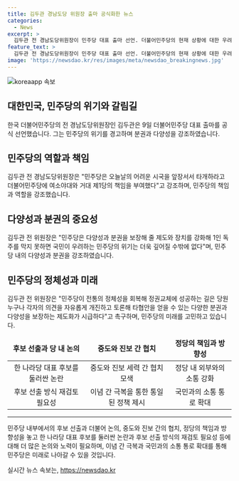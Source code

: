 ```yaml
---
title: 김두관 경남도당 위원장 출마 공식화한 뉴스
categories:
  - News
excerpt: >
  김두관 전 경남도당위원장이 민주당 대표 출마 선언. 더불어민주당의 현재 상황에 대한 우려 표명. 다양성과 분권을 보장하는 제도화 필요성 강조. 정권교체와 민주당의 미래를 위한 경고 발언. 민주당의 위기를 극복하기 위한 중요한 전당대회 강조. 
feature_text: >
  김두관 전 경남도당위원장이 민주당 대표 출마 선언. 더불어민주당의 현재 상황에 대한 우려 표명. 다양성과 분권을 보장하는 제도화 필요성 강조. 정권교체와 민주당의 미래를 위한 경고 발언. 민주당의 위기를 극복하기 위한 중요한 전당대회 강조. 
image: 'https://newsdao.kr/res/images/meta/newsdao_breakingnews.jpg'
---
```


<p><img src="https://newsdao.kr/res/images/meta/newsdao_breakingnews.jpg" alt="koreaapp 속보" /></p>

<h2 data-ke-size="size26">대한민국, 민주당의 위기와 갈림길</h2>

<p data-ke-size="size16">한국 더불어민주당의 전 경남도당위원장인 김두관은 9일 더불어민주당 대표 출마를 공식 선언했습니다. 그는 민주당의 위기를 경고하며 분권과 다양성을 강조하였습니다.</p>

<h2 data-ke-size="size26">민주당의 역할과 책임</h2>

<p data-ke-size="size16">김두관 전 경남도당위원장은 "민주당은 오늘날의 어려운 시국을 앞장서서 타개하라고 더불어민주당에 여소야대와 거대 제1당의 책임을 부여했다"고 강조하며, 민주당의 책임과 역할을 강조했습니다.</p>

<h2 data-ke-size="size26">다양성과 분권의 중요성</h2>

<p data-ke-size="size16">김두관 전 위원장은 "민주당은 다양성과 분권을 보장해 줄 제도와 장치를 강화해 1인 독주를 막지 못하면 국민이 우려하는 민주당의 위기는 더욱 깊어질 수밖에 없다"며, 민주당 내의 다양성과 분권을 강조하였습니다.</p>

<h2 data-ke-size="size26">민주당의 정체성과 미래</h2>

<p data-ke-size="size16">김두관 전 위원장은 "민주당이 전통의 정체성을 회복해 정권교체에 성공하는 길은 당원 누구나 각자의 의견을 자유롭게 개진하고 토론해 타협안을 얻을 수 있는 다양한 분권과 다양성을 보장하는 제도화가 시급하다"고 촉구하며, 민주당의 미래를 고민하고 있습니다.</p>

<table>
<thead>
<tr>
<td style="text-align: center; height: 17px;"><b>후보 선출과 당 내 논의</b></td>
<td style="text-align: center; height: 17px;"><b>중도와 진보 간 협치</b></td>
<td style="text-align: center; height: 17px;"><b>정당의 책임과 방향성</b></td>
</tr>
</thead>
<tbody>
<tr>
<td style="text-align: center; height: 17px;">한 나라당 대표 후보를 둘러싼 논란</td>
<td style="text-align: center; height: 17px;">중도와 진보 세력 간 협치 모색</td>
<td style="text-align: center; height: 17px;">정당 내 외부와의 소통 강화</td>
</tr>
<tr>
<td style="text-align: center; height: 17px;">후보 선출 방식 재검토 필요성</td>
<td style="text-align: center; height: 17px;">이념 간 극복을 통한 통일된 정책 제시</td>
<td style="text-align: center; height: 17px;">국민과의 소통 통로 확대</td>
</tr>
</tbody>
</table>

<hr>

<p data-ke-size="size16">민주당 내부에서의 후보 선출과 더불어 논의, 중도와 진보 간의 협치, 정당의 책임과 방향성을 놓고 한 나라당 대표 후보를 둘러싼 논란과 후보 선출 방식의 재검토 필요성 등에 대해 더 많은 논의와 노력이 필요하며, 이념 간 극복과 국민과의 소통 통로 확대를 통해 민주당은 미래로 나아갈 수 있을 것입니다.</p>
실시간 뉴스 속보는, <a href="https://newsdao.kr" rel="dofollow">https://newsdao.kr</a>


